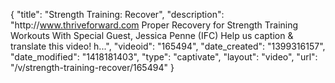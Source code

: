 {
    "title": "Strength Training: Recover",
    "description": "http:\/\/www.thriveforward.com Proper Recovery for Strength Training Workouts With Special Guest, Jessica Penne (IFC) Help us caption & translate this video! h...",
    "videoid": "165494",
    "date_created": "1399316157",
    "date_modified": "1418181403",
    "type": "captivate",
    "layout": "video",
    "url": "\/v\/strength-training-recover\/165494"
}